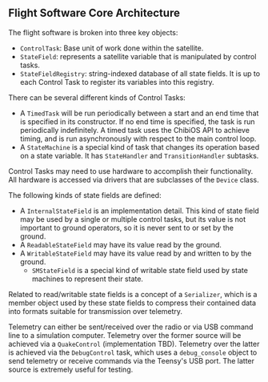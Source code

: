 ## Flight Software Core Architecture

The flight software is broken into three key objects:
- `ControlTask`: Base unit of work done within the satellite.
- `StateField`: represents a satellite variable that is manipulated by control tasks.
- `StateFieldRegistry`: string-indexed database of all state fields. It is up to each Control Task to register its variables into this registry.

There can be several different kinds of Control Tasks:
- A `TimedTask` will be run periodically between a start and an end time that is specified in its constructor. If no end time is specified, the task is run periodically indefinitely. A timed task uses the ChibiOS API to achieve timing, and is run asynchronously with respect to the main control loop.
- A `StateMachine` is a special kind of task that changes its operation based on a state variable. It has `StateHandler` and `TransitionHandler` subtasks.

Control Tasks may need to use hardware to accomplish their functionality. All hardware is accessed via drivers that are subclasses of the `Device` class.

The following kinds of state fields are defined:
- A `InternalStateField` is an implementation detail. This kind of state field may be used by a single or multiple control tasks, but its value is not important to ground operators, so it is never sent to or set by the ground.
- A `ReadableStateField` may have its value read by the ground.
- A `WritableStateField` may have its value read by and written to by the ground.
  - `SMStateField` is a special kind of writable state field used by state machines to represent their state.

Related to read/writable state fields is a concept of a `Serializer`, which is a member object used by these state fields to compress their contained data into formats suitable for transmission over telemetry.

Telemetry can either be sent/received over the radio or via USB command line to a simulation computer. Telemetry over the former source will be achieved via a `QuakeControl` (implementation TBD). Telemetry over the latter is achieved via the `DebugControl` task, which uses a `debug_console` object to send telemetry or receive commands via the Teensy's USB port. The latter source is extremely useful for testing.
